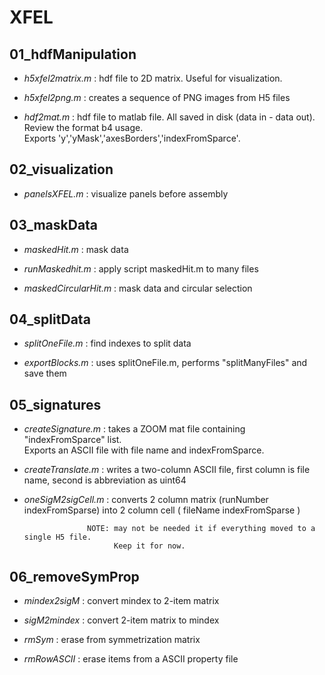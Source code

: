 # XFEL


**01_hdfManipulation**
-----------------------

* *h5xfel2matrix.m* : hdf file to 2D matrix. Useful for visualization.

* *h5xfel2png.m*  : creates a sequence of PNG images from H5 files

* *hdf2mat.m* : hdf file to matlab file.  All saved in disk (data in - data out).  Review the format b4 usage.             
            Exports 'y','yMask','axesBorders','indexFromSparce'.





**02_visualization**
-----------------------
* *panelsXFEL.m* : visualize panels before assembly





**03_maskData**
-----------------------
* *maskedHit.m* : mask data

* *runMaskedhit.m* : apply script maskedHit.m to many files

* *maskedCircularHit.m* : mask data and circular selection






**04_splitData**
-----------------------
* *splitOneFile.m* : find indexes to split data

* *exportBlocks.m* : uses splitOneFile.m, performs "splitManyFiles" and save them



**05_signatures**
-----------------------

* *createSignature.m* : takes a ZOOM mat file containing "indexFromSparce" list.  
                    Exports an ASCII file with file name and indexFromSparce.

* *createTranslate.m* : writes a two-column ASCII file, first column is file name, second is abbreviation as uint64

* *oneSigM2sigCell.m* : converts 2 column matrix (runNumber indexFromSparse) into 2 column cell ( fileName indexFromSparse ) 

                    NOTE: may not be needed it if everything moved to a single H5 file. 
                          Keep it for now.




**06_removeSymProp**
-----------------------
* *mindex2sigM* : convert mindex to 2-item matrix

* *sigM2mindex* : convert 2-item matrix to mindex

* *rmSym* : erase from symmetrization matrix

* *rmRowASCII* : erase items from a ASCII property file



